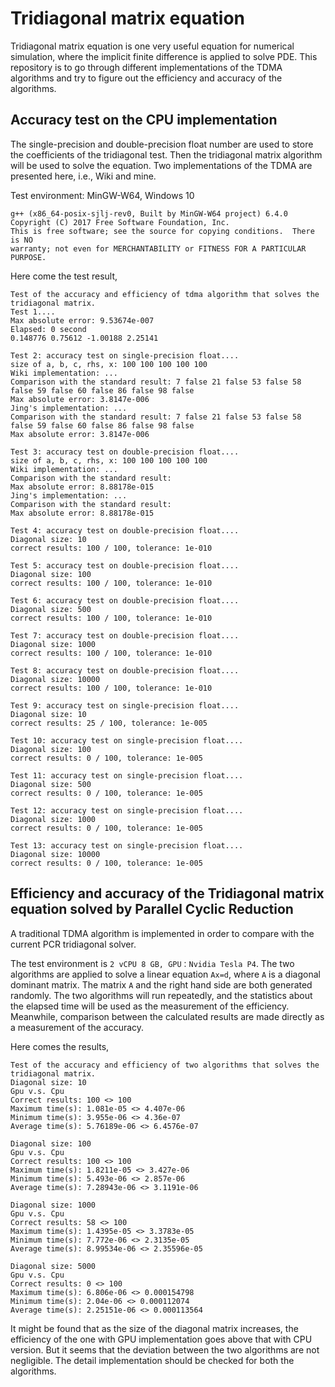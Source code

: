 # Tridiagonal matrix equation
Tridiagonal matrix equation is one very useful equation for numerical simulation, where the implicit finite difference is applied to solve PDE. This repository is to go through different implementations of the TDMA algorithms and try to figure out the efficiency and accuracy of the algorithms.

## Accuracy test on the CPU implementation
The single-precision and double-precision float number are used to store the coefficients of the tridiagonal test. Then the tridiagonal matrix algorithm will be used to solve the equation. Two implementations of the TDMA are presented here, i.e., Wiki and mine. 

Test environment: MinGW-W64, Windows 10
```
g++ (x86_64-posix-sjlj-rev0, Built by MinGW-W64 project) 6.4.0
Copyright (C) 2017 Free Software Foundation, Inc.
This is free software; see the source for copying conditions.  There is NO
warranty; not even for MERCHANTABILITY or FITNESS FOR A PARTICULAR PURPOSE.
```

Here come the test result,
```
Test of the accuracy and efficiency of tdma algorithm that solves the tridiagonal matrix.
Test 1....
Max absolute error: 9.53674e-007
Elapsed: 0 second
0.148776 0.75612 -1.00188 2.25141 

Test 2: accuracy test on single-precision float....
size of a, b, c, rhs, x: 100 100 100 100 100
Wiki implementation: ...
Comparison with the standard result: 7 false 21 false 53 false 58 false 59 false 60 false 86 false 98 false 
Max absolute error: 3.8147e-006
Jing's implementation: ...
Comparison with the standard result: 7 false 21 false 53 false 58 false 59 false 60 false 86 false 98 false 
Max absolute error: 3.8147e-006

Test 3: accuracy test on double-precision float....
size of a, b, c, rhs, x: 100 100 100 100 100
Wiki implementation: ...
Comparison with the standard result: 
Max absolute error: 8.88178e-015
Jing's implementation: ...
Comparison with the standard result: 
Max absolute error: 8.88178e-015

Test 4: accuracy test on double-precision float....
Diagonal size: 10
correct results: 100 / 100, tolerance: 1e-010

Test 5: accuracy test on double-precision float....
Diagonal size: 100
correct results: 100 / 100, tolerance: 1e-010

Test 6: accuracy test on double-precision float....
Diagonal size: 500
correct results: 100 / 100, tolerance: 1e-010

Test 7: accuracy test on double-precision float....
Diagonal size: 1000
correct results: 100 / 100, tolerance: 1e-010

Test 8: accuracy test on double-precision float....
Diagonal size: 10000
correct results: 100 / 100, tolerance: 1e-010

Test 9: accuracy test on single-precision float....
Diagonal size: 10
correct results: 25 / 100, tolerance: 1e-005

Test 10: accuracy test on single-precision float....
Diagonal size: 100
correct results: 0 / 100, tolerance: 1e-005

Test 11: accuracy test on single-precision float....
Diagonal size: 500
correct results: 0 / 100, tolerance: 1e-005

Test 12: accuracy test on single-precision float....
Diagonal size: 1000
correct results: 0 / 100, tolerance: 1e-005

Test 13: accuracy test on single-precision float....
Diagonal size: 10000
correct results: 0 / 100, tolerance: 1e-005

```

## Efficiency and accuracy of the Tridiagonal matrix equation solved by Parallel Cyclic Reduction

A traditional TDMA algorithm is implemented in order to compare with the current PCR tridiagonal solver.

The test environment is `2 vCPU 8 GB, GPU：Nvidia Tesla P4`. The two algorithms are applied to solve a linear equation `Ax=d`, where `A` is a diagonal dominant matrix. The matrix `A` and the right hand side are both generated randomly. The two algorithms will run repeatedly, and the statistics about the elapsed time will be used as the measurement of the efficiency. Meanwhile, comparison between the calculated results are made directly as a measurement of the accuracy.

Here comes the results,

```
Test of the accuracy and efficiency of two algorithms that solves the tridiagonal matrix.
Diagonal size: 10
Gpu v.s. Cpu
Correct results: 100 <> 100
Maximum time(s): 1.081e-05 <> 4.407e-06
Minimum time(s): 3.955e-06 <> 4.36e-07
Average time(s): 5.76189e-06 <> 6.4576e-07

Diagonal size: 100
Gpu v.s. Cpu
Correct results: 100 <> 100
Maximum time(s): 1.8211e-05 <> 3.427e-06
Minimum time(s): 5.493e-06 <> 2.857e-06
Average time(s): 7.28943e-06 <> 3.1191e-06

Diagonal size: 1000
Gpu v.s. Cpu
Correct results: 58 <> 100
Maximum time(s): 1.4395e-05 <> 3.3783e-05
Minimum time(s): 7.772e-06 <> 2.3135e-05
Average time(s): 8.99534e-06 <> 2.35596e-05

Diagonal size: 5000
Gpu v.s. Cpu
Correct results: 0 <> 100
Maximum time(s): 6.806e-06 <> 0.000154798
Minimum time(s): 2.04e-06 <> 0.000112074
Average time(s): 2.25151e-06 <> 0.000113564
```

It might be found that as the size of the diagonal matrix increases, the efficiency of the one with GPU implementation goes above that with CPU version. But it seems that the deviation between the two algorithms are not negligible. The detail implementation should be checked for both the algorithms.